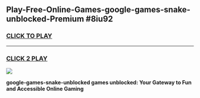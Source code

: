 
## Play-Free-Online-Games-google-games-snake-unblocked-Premium #8iu92
<h3>
<a href="https://premium.freeplayer.one?title=google-games-snake-unblocked&ref=8M">CLICK TO PLAY</a></h3>
<hr>

<h3>
<a href="https://premium.freeplayer.one?title=google-games-snake-unblocked&ref=8M">CLICK 2 PLAY</a>
  
</h3>

<a href="https://premium.freeplayer.one?title=google-games-snake-unblocked&ref=8M"><img src="https://clearcache.store/games.png"></a>


**google-games-snake-unblocked games unblocked: Your Gateway to Fun and Accessible Online Gaming**
